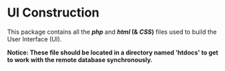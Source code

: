 UI Construction
===
This package contains all the **_php_** and **_html_ (& _CSS_)** files used to build the User Interface (UI).

**Notice: These file should be located in a directory named 'htdocs' to get to work with the remote database synchronously.**
